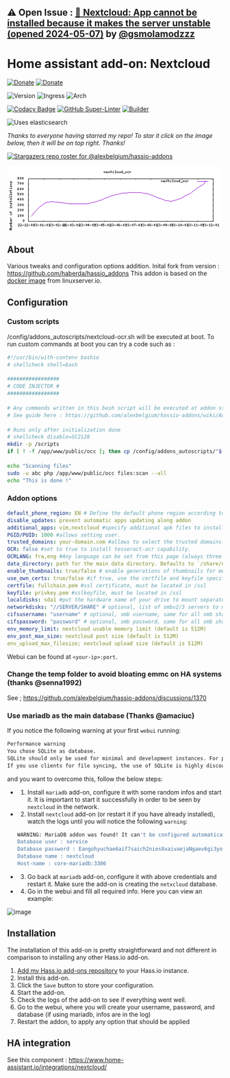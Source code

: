 ## &#9888; Open Issue : [🐛 Nextcloud: App cannot be installed because it makes the server unstable (opened 2024-05-07)](https://github.com/alexbelgium/hassio-addons/issues/1386) by [@gsmolamodzzz](https://github.com/gsmolamodzzz)
# Home assistant add-on: Nextcloud

[![Donate][donation-badge]](https://www.buymeacoffee.com/alexbelgium)
[![Donate][paypal-badge]](https://www.paypal.com/donate/?hosted_button_id=DZFULJZTP3UQA)

![Version](https://img.shields.io/badge/dynamic/json?label=Version&query=%24.version&url=https%3A%2F%2Fraw.githubusercontent.com%2Falexbelgium%2Fhassio-addons%2Fmaster%2Fnextcloud%2Fconfig.json)
![Ingress](https://img.shields.io/badge/dynamic/json?label=Ingress&query=%24.ingress&url=https%3A%2F%2Fraw.githubusercontent.com%2Falexbelgium%2Fhassio-addons%2Fmaster%2Fnextcloud%2Fconfig.json)
![Arch](https://img.shields.io/badge/dynamic/json?color=success&label=Arch&query=%24.arch&url=https%3A%2F%2Fraw.githubusercontent.com%2Falexbelgium%2Fhassio-addons%2Fmaster%2Fnextcloud%2Fconfig.json)

[![Codacy Badge](https://app.codacy.com/project/badge/Grade/9c6cf10bdbba45ecb202d7f579b5be0e)](https://www.codacy.com/gh/alexbelgium/hassio-addons/dashboard?utm_source=github.com&utm_medium=referral&utm_content=alexbelgium/hassio-addons&utm_campaign=Badge_Grade)
[![GitHub Super-Linter](https://img.shields.io/github/actions/workflow/status/alexbelgium/hassio-addons/weekly-supelinter.yaml?label=Lint%20code%20base)](https://github.com/alexbelgium/hassio-addons/actions/workflows/weekly-supelinter.yaml)
[![Builder](https://img.shields.io/github/actions/workflow/status/alexbelgium/hassio-addons/onpush_builder.yaml?label=Builder)](https://github.com/alexbelgium/hassio-addons/actions/workflows/onpush_builder.yaml)

[donation-badge]: https://img.shields.io/badge/Buy%20me%20a%20coffee%20(no%20paypal)-%23d32f2f?logo=buy-me-a-coffee&style=flat&logoColor=white
[paypal-badge]: https://img.shields.io/badge/Buy%20me%20a%20coffee%20with%20Paypal-0070BA?logo=paypal&style=flat&logoColor=white

![Uses elasticsearch][elasticsearch-shield]

_Thanks to everyone having starred my repo! To star it click on the image below, then it will be on top right. Thanks!_

[![Stargazers repo roster for @alexbelgium/hassio-addons](https://raw.githubusercontent.com/alexbelgium/hassio-addons/master/.github/stars2.svg)](https://github.com/alexbelgium/hassio-addons/stargazers)

![downloads evolution](https://raw.githubusercontent.com/alexbelgium/hassio-addons/master/nextcloud/stats.png)

## About

Various tweaks and configuration options addition.
Inital fork from version : https://github.com/haberda/hassio_addons
This addon is based on the [docker image](https://github.com/linuxserver/docker-nextcloud) from linuxserver.io.

## Configuration

### Custom scripts

/config/addons_autoscripts/nextcloud-ocr.sh will be executed at boot.
To run custom commands at boot you can try a code such as :
```bash
#!/usr/bin/with-contenv bashio
# shellcheck shell=bash

#################
# CODE INJECTOR #
#################

# Any commands written in this bash script will be executed at addon start
# See guide here : https://github.com/alexbelgium/hassio-addons/wiki/Add%E2%80%90ons-feature-:-customisation

# Runs only after initialization done
# shellcheck disable=SC2128
mkdir -p /scripts
if [ ! -f /app/www/public/occ ]; then cp /config/addons_autoscripts/"$(basename "${BASH_SOURCE}")" /scripts/ && exit 0; fi

echo "Scanning files"
sudo -u abc php /app/www/public/occ files:scan --all
echo "This is done !"
```

### Addon options

```yaml
default_phone_region: EN # Define the default phone region according to https://en.wikipedia.org/wiki/ISO_3166-1_alpha-2#Officially_assigned_code_elements
disable_updates: prevent automatic apps updating along addon
additional_apps: vim,nextcloud #specify additional apk files to install ; separated by commas
PGID/PUID: 1000 #allows setting user.
trusted_domains: your-domain.com #allows to select the trusted domains. Domains not in this lis will be removed, except for the first one used in the initial configuration.
OCR: false #set to true to install tesseract-ocr capability.
OCRLANG: fra,eng #Any language can be set from this page (always three letters) [here](https://tesseract-ocr.github.io/tessdoc/Data-Files#data-files-for-version-400-november-29-2016).
data_directory: path for the main data directory. Defaults to `/share/nextcloud`. Only used to set permissions and prefill the initial installation template. Once initial  installation is done it can't be changed
enable_thumbnails: true/false # enable generations of thumbnails for media file (to disable for older systems)
use_own_certs: true/false #if true, use the certfile and keyfile specified
certfile: fullchain.pem #ssl certificate, must be located in /ssl
keyfile: privkey.pem #sslkeyfile, must be located in /ssl
localdisks: sda1 #put the hardware name of your drive to mount separated by commas, or its label. ex. sda1, sdb1, MYNAS...
networkdisks: "//SERVER/SHARE" # optional, list of smbv2/3 servers to mount, separated by commas
cifsusername: "username" # optional, smb username, same for all smb shares
cifspassword: "password" # optional, smb password, same for all smb shares)
env_memory_limit: nextcloud usable memory limit (default is 512M)
env_post_max_size: nextcloud post size (default is 512M)
env_upload_max_filesize; nextcloud upload size (default is 512M)
```

Webui can be found at `<your-ip>:port`.

### Change the temp folder to avoid bloating emmc on HA systems (thanks @senna1992)

See ; https://github.com/alexbelgium/hassio-addons/discussions/1370

### Use mariadb as the main database (Thanks @amaciuc)

If you notice the following warning at your first `webui` running:

```bash
Performance warning
You chose SQLite as database.
SQLite should only be used for minimal and development instances. For production we recommend a different database backend.
If you use clients for file syncing, the use of SQLite is highly discouraged.
```

and you want to overcome this, follow the below steps:

- 1. Install `mariadb` add-on, configure it with some random infos and start it. It is important to start it successfully in order to be seen by `nextcloud` in the network.
- 2. Install `nextcloud` add-on (or restart it if you have already installed), watch the logs until you will notice the following `warning`:

  ```bash
  WARNING: MariaDB addon was found! It can't be configured automatically due to the way Nextcloud works, but you can configure it manually when running the web UI for the first time using those values :
  Database user : service
  Database password : Eangohyuchae6aif7saich2nies8xaivaejaNgaev6gi3yohy8ha2aexaetei6oh
  Database name : nextcloud
  Host-name : core-mariadb:3306
  ```

- 3. Go back at `mariadb` add-on, configure it with above credentials and restart it. Make sure the add-on is creating the `netxcloud` database.
- 4. Go in the webui and fill all required info. Here you can view an example:

![image](https://user-images.githubusercontent.com/19391765/207888717-50b43002-a5e2-4782-b5c9-1f582309df2b.png)

## Installation

The installation of this add-on is pretty straightforward and not different in
comparison to installing any other Hass.io add-on.

1. [Add my Hass.io add-ons repository][repository] to your Hass.io instance.
1. Install this add-on.
1. Click the `Save` button to store your configuration.
1. Start the add-on.
1. Check the logs of the add-on to see if everything went well.
1. Go to the webui, where you will create your username, password, and database (if using mariadb, infos are in the log)
1. Restart the addon, to apply any option that should be applied

## HA integration

See this component : https://www.home-assistant.io/integrations/nextcloud/

[repository]: https://github.com/alexbelgium/hassio-addons
[elasticsearch-shield]: https://img.shields.io/badge/Elasticsearch-optional-blue.svg?logo=elasticsearch
